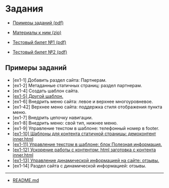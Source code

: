 # Задания

* [Примеры заданий (pdf)](http://training.1c-bitrix.ru/upload/exam_dev/pubinfo/Ex1AllType.pdf)

* [Материалы к ним (zip)](http://training.1c-bitrix.ru/upload/exam_dev/pubinfo/Ex1DemoMaterials.zip)

* [Тестовый билет №1 (pdf)](http://training.1c-bitrix.ru/upload/exam_dev/pubinfo/Ex1Demo1.pdf)

* [Тестовый билет №2 (pdf)](http://training.1c-bitrix.ru/upload/exam_dev/pubinfo/Ex1Demo2.pdf)

## Примеры заданий

* [ex1-1] Добавить раздел сайта: Партнерам.
* [ex1-2] Метаданные статичных страниц: раздел партнерам.
* [ex1-4] Создать шаблон сайта.
* [[ex1-5] Другой шаблон.](./ex1-5.md)
* [ex1-6] Внедрить меню сайта: левое и верхнее многоуровневое.
* [ex1-42] Верхнее меню сайта: поддержка стиля отображения пункта меню.
* [ex1-7] Внедрить цепочку навигации.
* [ex1-8] Внедрить меню: свой тип, нижнее меню.
* [ex1-9] Управление текстом в шаблоне: телефонный номер в footer.
* [[ex1-10] Шаблоны для контента статичной страницы: демоконтент inner.html](./ex1-10.md)
* [[ex1-11] Управление текстом в шаблоне: блок Полезная информация.](./ex1-11.md)
* [[ex1-12] Ускорение работы с контентом: html заготовка с контента inner.html](./ex1-12.md)
* [[ex1-13] Управление динамической информацией на сайте: отзывы.](./ex1-13.md)
* [ex1-14] Раздел сайта с динамической информацией: отзывы.

____
* [README.md](../../README.md)